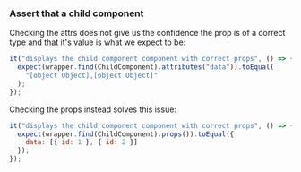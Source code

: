 ### Assert that a child component

Checking the attrs does not give us the confidence the prop is of a correct type and that it's value is what we expect to be:

```javascript
it("displays the child component component with correct props", () => {
  expect(wrapper.find(ChildComponent).attributes("data")).toEqual(
    "[object Object],[object Object]"
  );
});
```

Checking the props instead solves this issue:

```javascript
it("displays the child component component with correct props", () => {
  expect(wrapper.find(ChildComponent).props()).toEqual({
    data: [{ id: 1 }, { id: 2 }]
  });
});
```
